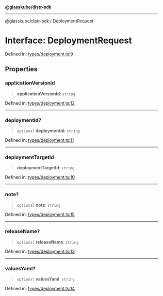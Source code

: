 [**@glasskube/distr-sdk**](../README.md)

***

[@glasskube/distr-sdk](../README.md) / DeploymentRequest

# Interface: DeploymentRequest

Defined in: [types/deployment.ts:9](https://github.com/glasskube/distr/blob/1c5d885406264f4301a9de61610438b702cea814/sdk/js/src/types/deployment.ts#L9)

## Properties

### applicationVersionId

> **applicationVersionId**: `string`

Defined in: [types/deployment.ts:12](https://github.com/glasskube/distr/blob/1c5d885406264f4301a9de61610438b702cea814/sdk/js/src/types/deployment.ts#L12)

***

### deploymentId?

> `optional` **deploymentId**: `string`

Defined in: [types/deployment.ts:11](https://github.com/glasskube/distr/blob/1c5d885406264f4301a9de61610438b702cea814/sdk/js/src/types/deployment.ts#L11)

***

### deploymentTargetId

> **deploymentTargetId**: `string`

Defined in: [types/deployment.ts:10](https://github.com/glasskube/distr/blob/1c5d885406264f4301a9de61610438b702cea814/sdk/js/src/types/deployment.ts#L10)

***

### note?

> `optional` **note**: `string`

Defined in: [types/deployment.ts:15](https://github.com/glasskube/distr/blob/1c5d885406264f4301a9de61610438b702cea814/sdk/js/src/types/deployment.ts#L15)

***

### releaseName?

> `optional` **releaseName**: `string`

Defined in: [types/deployment.ts:13](https://github.com/glasskube/distr/blob/1c5d885406264f4301a9de61610438b702cea814/sdk/js/src/types/deployment.ts#L13)

***

### valuesYaml?

> `optional` **valuesYaml**: `string`

Defined in: [types/deployment.ts:14](https://github.com/glasskube/distr/blob/1c5d885406264f4301a9de61610438b702cea814/sdk/js/src/types/deployment.ts#L14)
